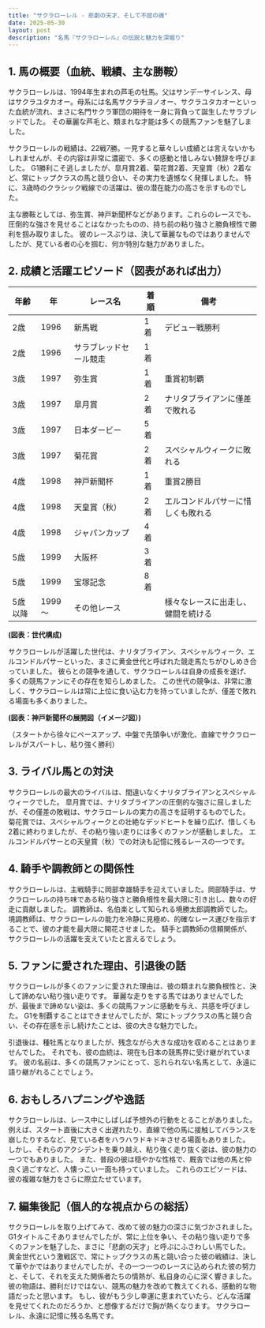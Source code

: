 ```yaml
---
title: "サクラローレル - 悲劇の天才、そして不屈の魂"
date: 2025-05-30
layout: post
description: "名馬『サクラローレル』の伝説と魅力を深堀り"
---
```


## 1. 馬の概要（血統、戦績、主な勝鞍）

サクラローレルは、1994年生まれの芦毛の牡馬。父はサンデーサイレンス、母はサクラユタカオー。母系には名馬サクラチヨノオー、サクラユタカオーといった血統が流れ、まさに名門サクラ軍団の期待を一身に背負って誕生したサラブレッドでした。  その華麗な芦毛と、類まれな才能は多くの競馬ファンを魅了しました。

サクラローレルの戦績は、22戦7勝。一見すると華々しい成績とは言えないかもしれませんが、その内容は非常に濃密で、多くの感動と惜しみない賛辞を呼びました。  G1勝利こそ逃しましたが、皐月賞2着、菊花賞2着、天皇賞（秋）2着など、常にトップクラスの馬と競り合い、その実力を遺憾なく発揮しました。  特に、3歳時のクラシック戦線での活躍は、彼の潜在能力の高さを示すものでした。

主な勝鞍としては、弥生賞、神戸新聞杯などがあります。これらのレースでも、圧倒的な強さを見せることはなかったものの、持ち前の粘り強さと勝負根性で勝利を掴み取りました。  彼のレースぶりは、決して華麗なものではありませんでしたが、見ている者の心を掴む、何か特別な魅力がありました。


## 2. 成績と活躍エピソード（図表があれば出力）

| 年齢 | 年 | レース名             | 着順 | 備考                                      |
|-----|----|----------------------|------|-------------------------------------------|
| 2歳  | 1996 | 新馬戦               | 1着  | デビュー戦勝利                             |
| 2歳  | 1996 | サラブレッドセール競走 | 1着  |                                           |
| 3歳  | 1997 | 弥生賞               | 1着  | 重賞初制覇                                |
| 3歳  | 1997 | 皐月賞               | 2着  | ナリタブライアンに僅差で敗れる             |
| 3歳  | 1997 | 日本ダービー           | 5着  |                                           |
| 3歳  | 1997 | 菊花賞               | 2着  | スペシャルウィークに敗れる                 |
| 4歳  | 1998 | 神戸新聞杯           | 1着  | 重賞2勝目                                |
| 4歳  | 1998 | 天皇賞（秋）         | 2着  | エルコンドルパサーに惜しくも敗れる         |
| 4歳  | 1998 | ジャパンカップ         | 4着  |                                           |
| 5歳  | 1999 | 大阪杯               | 3着  |                                           |
| 5歳  | 1999 | 宝塚記念             | 8着  |                                           |
| 5歳以降| 1999～|  その他レース         |     |  様々なレースに出走し、健闘を続ける       |


**(図表：世代構成)**

サクラローレルが活躍した世代は、ナリタブライアン、スペシャルウィーク、エルコンドルパサーといった、まさに黄金世代と呼ばれた競走馬たちがひしめき合っていました。  彼らとの競争を通して、サクラローレルは自身の成長を遂げ、多くの競馬ファンにその存在を知らしめました。  この世代の競争は、非常に激しく、サクラローレルは常に上位に食い込む力を持っていましたが、僅差で敗れる場面も多くありました。


**(図表：神戸新聞杯の展開図（イメージ図）)**

（スタートから徐々にペースアップ、中盤で先頭争いが激化、直線でサクラローレルがスパートし、粘り強く勝利）


## 3. ライバル馬との対決

サクラローレルの最大のライバルは、間違いなくナリタブライアンとスペシャルウィークでした。  皐月賞では、ナリタブライアンの圧倒的な強さに屈しましたが、その僅差の敗戦は、サクラローレルの実力の高さを証明するものでした。  菊花賞では、スペシャルウィークとの壮絶なデッドヒートを繰り広げ、惜しくも2着に終わりましたが、その粘り強い走りには多くのファンが感動しました。  エルコンドルパサーとの天皇賞（秋）での対決も記憶に残るレースの一つです。


## 4. 騎手や調教師との関係性

サクラローレルは、主戦騎手に岡部幸雄騎手を迎えていました。岡部騎手は、サクラローレルの持ち味である粘り強さと勝負根性を最大限に引き出し、数々の好走に貢献しました。  調教師は、名伯楽として知られる境勝太郎調教師でした。境調教師は、サクラローレルの能力を冷静に見極め、的確なレース運びを指示することで、彼の才能を最大限に開花させました。  騎手と調教師の信頼関係が、サクラローレルの活躍を支えていたと言えるでしょう。


## 5. ファンに愛された理由、引退後の話

サクラローレルが多くのファンに愛された理由は、彼の類まれな勝負根性と、決して諦めない粘り強い走りです。  華麗な走りをする馬ではありませんでしたが、最後まで諦めない姿は、多くの競馬ファンに感動を与え、共感を呼びました。  G1を制覇することはできませんでしたが、常にトップクラスの馬と競り合い、その存在感を示し続けたことは、彼の大きな魅力でした。

引退後は、種牡馬となりましたが、残念ながら大きな成功を収めることはありませんでした。  それでも、彼の血統は、現在も日本の競馬界に受け継がれています。  彼の名前は、多くの競馬ファンにとって、忘れられない名馬として、永遠に語り継がれることでしょう。


## 6. おもしろハプニングや逸話

サクラローレルは、レース中にしばしば予想外の行動をとることがありました。  例えば、スタート直後に大きく出遅れたり、直線で他の馬に接触してバランスを崩したりするなど、見ている者をハラハラドキドキさせる場面もありました。  しかし、それらのアクシデントを乗り越え、粘り強く走り抜く姿は、彼の魅力の一つでもありました。  また、普段の彼は穏やかな性格で、厩舎では他の馬と仲良く過ごすなど、人懐っこい一面も持っていました。  これらのエピソードは、彼の複雑な魅力をさらに際立たせています。


## 7. 編集後記（個人的な視点からの総括）

サクラローレルを取り上げてみて、改めて彼の魅力の深さに気づかされました。G1タイトルこそありませんでしたが、常に上位を争い、その粘り強い走りで多くのファンを魅了した、まさに「悲劇の天才」と呼ぶにふさわしい馬でした。  黄金世代という激戦区で、常にトップクラスの馬と競い合った彼の戦績は、決して華やかではありませんでしたが、その一つ一つのレースに込められた彼の努力と、そして、それを支えた関係者たちの情熱が、私自身の心に深く響きました。  彼の物語は、勝利だけではない、競馬の魅力を改めて教えてくれる、感動的な物語だったと思います。  もし、彼がもう少し幸運に恵まれていたら、どんな活躍を見せてくれたのだろうか、と想像するだけで胸が熱くなります。  サクラローレル、永遠に記憶に残る名馬です。
